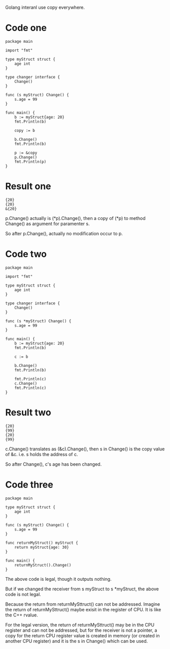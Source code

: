 Golang interanl use copy everywhere.

# Code one

```
package main

import "fmt"

type myStruct struct {
	age int
}

type changer interface {
	Change()
}

func (s myStruct) Change() {
	s.age = 99
}

func main() {
	b := myStruct{age: 20}
	fmt.Println(b)

	copy := b

	b.Change()
	fmt.Println(b)

	p := &copy
	p.Change()
	fmt.Println(p)
}

```

# Result one

```
{20}
{20}
&{20}
```

p.Change() actually is (\*p).Change(), then a copy of (\*p) to method Change() as argument for paramenter s.

So after p.Change(), actually no modification occur to p.

# Code two

```
package main

import "fmt"

type myStruct struct {
	age int
}

type changer interface {
	Change()
}

func (s *myStruct) Change() {
	s.age = 99
}

func main() {
	b := myStruct{age: 20}
	fmt.Println(b)

	c := b

	b.Change()
	fmt.Println(b)

	fmt.Println(c)
	c.Change()
	fmt.Println(c)
}
```

# Result two

```
{20}
{99}
{20}
{99}
```

c.Change() translates as (&c).Change(), then s in Change() is the copy value of &c. i.e. s holds the address of c.

So after Change(), c's age has been changed.

# Code three
```
package main

type myStruct struct {
	age int
}

func (s myStruct) Change() {
	s.age = 99
}

func returnMyStruct() myStruct {
	return myStruct{age: 30}
}

func main() {
	returnMyStruct().Change()
}
```

The above code is legal, though it outputs nothing.

But if we changed the receiver from s myStruct to s *myStruct, the above code is not legal.

Because the return from returnMySttruct() can not be addressed. Imagine the return of returnMySttruct() maybe exisit in the register of CPU. It is like the C++ rvalue.

For the legal version, the return of returnMySttruct() may be in the CPU register and can not be addressed, but for the receiver is not a pointer, a copy for the return CPU register value is created in memory (or created in another CPU register) and it is the s in Change() which can be used.